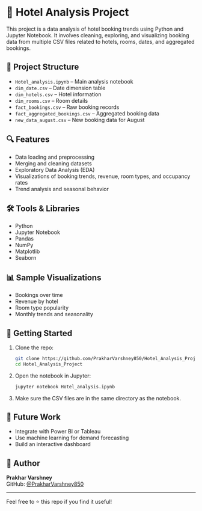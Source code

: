 # 🏨 Hotel Analysis Project

This project is a data analysis of hotel booking trends using Python and Jupyter Notebook. It involves cleaning, exploring, and visualizing booking data from multiple CSV files related to hotels, rooms, dates, and aggregated bookings.

## 📁 Project Structure

- `Hotel_analysis.ipynb` – Main analysis notebook
- `dim_date.csv` – Date dimension table
- `dim_hotels.csv` – Hotel information
- `dim_rooms.csv` – Room details
- `fact_bookings.csv` – Raw booking records
- `fact_aggregated_bookings.csv` – Aggregated booking data
- `new_data_august.csv` – New booking data for August

## 🔍 Features

- Data loading and preprocessing
- Merging and cleaning datasets
- Exploratory Data Analysis (EDA)
- Visualizations of booking trends, revenue, room types, and occupancy rates
- Trend analysis and seasonal behavior

## 🛠️ Tools & Libraries

- Python
- Jupyter Notebook
- Pandas
- NumPy
- Matplotlib
- Seaborn

## 📊 Sample Visualizations

- Bookings over time
- Revenue by hotel
- Room type popularity
- Monthly trends and seasonality

## 🚀 Getting Started

1. Clone the repo:
   ```bash
   git clone https://github.com/PrakharVarshney850/Hotel_Analysis_Project.git
   cd Hotel_Analysis_Project
   ```

2. Open the notebook in Jupyter:
   ```bash
   jupyter notebook Hotel_analysis.ipynb
   ```

3. Make sure the CSV files are in the same directory as the notebook.

## 📝 Future Work

- Integrate with Power BI or Tableau
- Use machine learning for demand forecasting
- Build an interactive dashboard

## 🙌 Author

**Prakhar Varshney**  
GitHub: [@PrakharVarshney850](https://github.com/PrakharVarshney850)

---

Feel free to ⭐ this repo if you find it useful!
